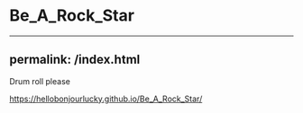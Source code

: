# Be_A_Rock_Star
---
permalink: /index.html
---

 Drum roll please
 
https://hellobonjourlucky.github.io/Be_A_Rock_Star/
